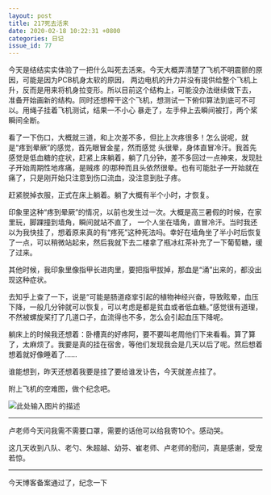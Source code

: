 ```yaml
---
layout: post
title: 217死去活来 
date: 2020-02-18 10:22:31 +0800
categories: 日记
issue_id: 77
---
```


今天是结结实实体验了一把什么叫死去活来。今天大概弄清楚了飞机不明震颤的原因，可能是因为PCB机身太软的原因，
两边电机的升力并没有提供给整个飞机上升，反而是用来将机身拉变形。所以目前这个结构上，可能没办法继续做下去，
准备开始画新的结构。同时还想榨干这个飞机，想测试一下俯仰算法到底可不可以。用绳子挂着飞机测试，结果一不小心
暴走了，左手伸上去瞬间被打，两个桨瞬间全断。

看了一下伤口，大概就三道，和上次差不多，但比上次疼很多！怎么说呢，就是“疼到晕厥”的感觉，首先眼冒金星，然而感觉
头很晕，身体直冒冷汗。我首先感觉是低血糖的症状，赶紧上床躺着，躺了几分钟，差不多回过一点神来，发现肚子开始周期性地疼痛，是贼疼
的l那种而且头依然很晕。也有可能肚子一开始就在痛了，只是刚开始只注意到伤口流血，没注意到肚子疼。

赶紧脱掉衣服，正式在床上躺着。躺了大概有半个小时，才恢复。

印象里这种“疼到晕厥”的情况，以前也发生过一次。大概是高三暑假的时候，在家里玩，脚踝撞到墙角，瞬间就站不直了，
一个人坐在墙角，直冒冷汗。当时我还以为我快挂了，想着原来真的有“疼死”这种死法吗。幸好在墙角坐了半小时后恢复了一点，可以稍微站起来，然后我就下去二楼拿了瓶冰红茶补充了一下葡萄糖，缓了过来。

其他时候，我印象里像指甲长进肉里，要把指甲拔掉，那血是“涌”出来的，都没出现这种症状。

去知乎上查了一下，说是“可能是肠道痉挛引起的植物神经兴奋，导致眩晕，血压下降，一般几分钟就可以恢复，可以考虑是都是贫血或者低血糖。”感觉很有道理，
不然被螺旋桨打了几道口子，血流得也不多，怎么会引起血压下降呢。

躺床上的时候我还想着：卧槽真的好疼阿，要不要叫老周他们下来看看。算了算了，太麻烦了。我要是真的挂在宿舍，等他们发现我会是几天以后了呢。然后想着想着就好像睡着了……

谁能想到，昨天还想着我要是挂了要给谁发讣告，今天就差点挂了。

附上飞机的空难图，做个纪念吧。

![此处输入图片的描述][1]

[1]: https://raw.githubusercontent.com/Ncerzzk/MyBlog/master/img/217.jpg

---

卢老师今天问我需不需要口罩，需要的话他可以给我寄10个。感动哭。

这几天收到八队、老勺、朱超越、幼芬、崔老师、卢老师的慰问，真是感谢，受宠若惊。

---

今天博客备案通过了，纪念一下

